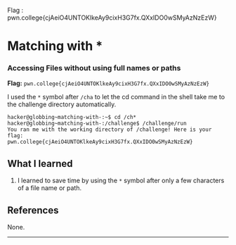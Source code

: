 Flag : pwn.college{cjAeiO4UNTOKlkeAy9cixH3G7fx.QXxIDO0wSMyAzNzEzW}
# Matching with *

### Accessing Files without using full names or paths

**Flag:** `pwn.college{cjAeiO4UNTOKlkeAy9cixH3G7fx.QXxIDO0wSMyAzNzEzW}`

I used the `*` symbol after `/cha` to let the cd command in the shell take me to the challenge directory automatically.

```
hacker@globbing~matching-with-:~$ cd /ch*
hacker@globbing~matching-with-:/challenge$ /challenge/run
You ran me with the working directory of /challenge! Here is your flag:
pwn.college{cjAeiO4UNTOKlkeAy9cixH3G7fx.QXxIDO0wSMyAzNzEzW}
```

## What I learned

1. I learned to save time by using the `*` symbol after only a few characters of a file name or path.

## References

None. 

---
